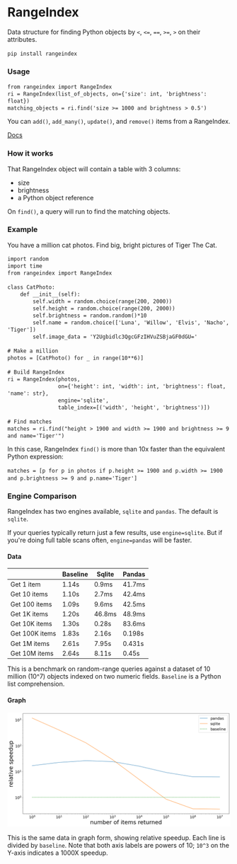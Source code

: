 # RangeIndex

Data structure for finding Python objects by `<`, `<=`, `==`, `>=`, `>` on their attributes.

`pip install rangeindex`

### Usage
```
from rangeindex import RangeIndex
ri = RangeIndex(list_of_objects, on={'size': int, 'brightness': float})
matching_objects = ri.find('size >= 1000 and brightness > 0.5')
```

You can `add()`, `add_many()`, `update()`, and `remove()` items from a RangeIndex.

[Docs]()

### How it works

That RangeIndex object will contain a table with 3 columns:
 - size
 - brightness
 - a Python object reference

On `find()`, a query will run to find the matching objects.

### Example

You have a million cat photos. Find big, bright pictures of Tiger The Cat.

```
import random
import time
from rangeindex import RangeIndex

class CatPhoto:
    def __init__(self):
        self.width = random.choice(range(200, 2000))
        self.height = random.choice(range(200, 2000))
        self.brightness = random.random()*10
        self.name = random.choice(['Luna', 'Willow', 'Elvis', 'Nacho', 'Tiger'])
        self.image_data = 'Y2Ugbidlc3QgcGFzIHVuZSBjaGF0dGU='

# Make a million
photos = [CatPhoto() for _ in range(10**6)]

# Build RangeIndex
ri = RangeIndex(photos, 
                on={'height': int, 'width': int, 'brightness': float, 'name': str}, 
                engine='sqlite',
                table_index=[('width', 'height', 'brightness')])
                
# Find matches
matches = ri.find("height > 1900 and width >= 1900 and brightness >= 9 and name='Tiger'")
```

In this case, RangeIndex `find()` is more than 10x faster than the equivalent Python expression:

`matches = [p for p in photos if p.height >= 1900 and p.width >= 1900 and p.brightness >= 9 and p.name='Tiger']`

### Engine Comparison

RangeIndex has two engines available, `sqlite` and `pandas`. The default is `sqlite`.

If your queries typically return just a few results, use `engine=sqlite`. But if you're doing full table 
scans often, `engine=pandas` will be faster. 

#### Data

|                | Baseline | Sqlite | Pandas |
|----------------|----------|--------|--------|
| Get 1 item     | 1.14s    | 0.9ms  | 41.7ms |
| Get 10 items   | 1.10s    | 2.7ms  | 42.4ms |
| Get 100 items  | 1.09s    | 9.6ms  | 42.5ms |
| Get 1K items   | 1.20s    | 46.8ms | 48.9ms |
| Get 10K items  | 1.30s    | 0.28s  | 83.6ms |
| Get 100K items | 1.83s    | 2.16s  | 0.198s |
| Get 1M items   | 2.61s    | 7.95s  | 0.431s |
| Get 10M items  | 2.64s    | 8.11s  | 0.45s  |

This is a benchmark on random-range queries against a dataset of 10 million (10^7) objects indexed on two numeric 
fields. `Baseline` is a Python list comprehension.

#### Graph

![Benchmark: sqlite does well on small queries, other engines do better on large queries.](perf/benchmark.png)

This is the same data in graph form, showing relative speedup. Each line is divided by `baseline`. 
Note that both axis labels are powers of 10; `10^3` on the Y-axis indicates a 1000X speedup.
